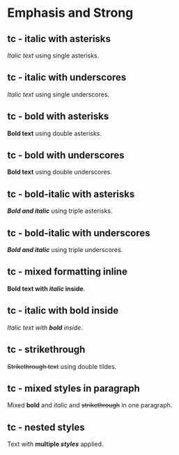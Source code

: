 # Emphasis and Strong
<!-- 
TEST REASONING:
Emphasis formatting standardization is visible here. The serializer has normalized
the syntax, preferring underscores (_) for italics rather than asterisks (*).
This is acceptable because the semantic meaning and visual rendering are identical,
and standardizing on one syntax improves consistency throughout the document.
-->

## tc - italic with asterisks

_Italic text_ using single asterisks.

## tc - italic with underscores

_Italic text_ using single underscores.

## tc - bold with asterisks

**Bold text** using double asterisks.

## tc - bold with underscores

**Bold text** using double underscores.

## tc - bold-italic with asterisks

***Bold and italic*** using triple asterisks.

## tc - bold-italic with underscores

***Bold and italic*** using triple underscores.

## tc - mixed formatting inline

**Bold text with _italic_ inside**.

## tc - italic with bold inside

_Italic text with **bold** inside_.

## tc - strikethrough

~~Strikethrough text~~ using double tildes.

## tc - mixed styles in paragraph

Mixed **bold** and _italic_ and ~~strikethrough~~ in one paragraph.

## tc - nested styles

Text with **multiple _styles_** applied.